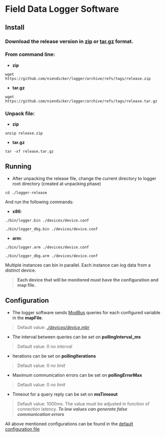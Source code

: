 # Field Data Logger Software
## Install
### Download the release version in [zip](https://github.com/niendicker/logger/archive/refs/tags/release.zip) or [tar.gz](https://github.com/niendicker/logger/archive/refs/tags/release.tar.gz) format. 

### From command line:
* **zip**
```
wget https://github.com/niendicker/logger/archive/refs/tags/release.zip
```
* **tar.gz**
```
wget https://github.com/niendicker/logger/archive/refs/tags/release.tar.gz
```
### Unpack file:
* **zip**
```
unzip release.zip
```
* **tar.gz**
```
tar -xf release.tar.gz
```

## Running
* After unpacking the release file, change the current directory to logger root directory (created at unpacking phase)
```
cd ./logger-release
```
And run the following commands:
* **x86**:
```
./bin/logger.bin ./devices/device.conf
``` 
```
./bin/logger_dbg.bin ./devices/device.conf
``` 

* **arm**:
```
./bin/logger.arm ./devices/device.conf
``` 
```
./bin/logger_dbg.arm ./devices/device.conf
``` 
Multiple instances can bin in parallel. Each instance can log data from a distinct device. 
> **Each device that will be monitored must have the configuration and map file.**

## Configuration
* The logger software sends [ModBus](https://modbus.org/) queries for each configured variable in the **mapFile**.
> Default value: *[./devices/device.mbr](./devices/device.mbr)*

* The interval between queries can be set on **pollingInterval_ms**
> Default value: 0 *no interval* 

* Iterations can be set on **pollingIterations**
> Default value: 0 *no limit*

* Maximum communication errors can be set on **pollingErrorMax**
> Default value: 0 *no limit*

* Timeout for a query reply can be set on **msTimeout**
> Default value: 1000ms. The value must be adjusted in function of connection latency. ***To low values can generate false communication errors***

All above mentioned configurations can be found in the [default configuration file](./devices/device.conf)
